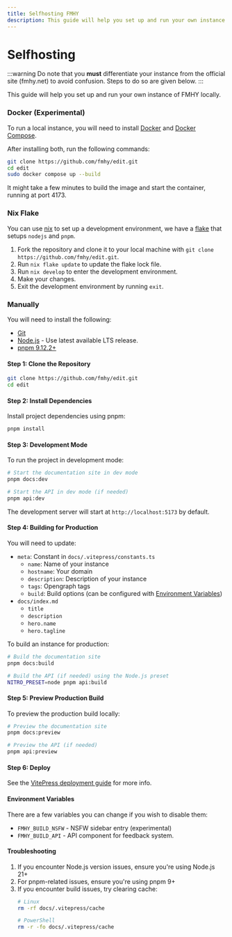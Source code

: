 ```yaml
---
title: Selfhosting FMHY
description: This guide will help you set up and run your own instance of FMHY locally.
---
```


# Selfhosting

:::warning
Do note that you **must** differentiate your instance from the official site (fmhy.net) to avoid confusion. Steps to do so are given below.
:::

This guide will help you set up and run your own instance of FMHY locally.

### Docker (Experimental)

To run a local instance, you will need to install [Docker](https://docs.docker.com/get-docker/) and [Docker Compose](https://docs.docker.com/compose/install/).

After installing both, run the following commands:

```bash
git clone https://github.com/fmhy/edit.git
cd edit
sudo docker compose up --build
```

It might take a few minutes to build the image and start the container, running at port 4173.

### Nix Flake

You can use [nix](https://nixos.org/) to set up a development environment, we have a [flake](https://nixos.wiki/wiki/Flakes) that setups `nodejs` and `pnpm`.

1. Fork the repository and clone it to your local machine with `git clone https://github.com/fmhy/edit.git`.
2. Run `nix flake update` to update the flake lock file.
3. Run `nix develop` to enter the development environment.
4. Make your changes.
5. Exit the development environment by running `exit`.

### Manually

You will need to install the following:
- [Git](https://git-scm.com/downloads)
- [Node.js](https://nodejs.org/en/download/) - Use latest available LTS release.
- [pnpm 9.12.2+](https://pnpm.io/installation)

#### Step 1: Clone the Repository

```bash
git clone https://github.com/fmhy/edit.git
cd edit
```

#### Step 2: Install Dependencies

Install project dependencies using pnpm:

```bash
pnpm install
```

#### Step 3: Development Mode

To run the project in development mode:

```bash
# Start the documentation site in dev mode
pnpm docs:dev

# Start the API in dev mode (if needed)
pnpm api:dev
```

The development server will start at `http://localhost:5173` by default.

#### Step 4: Building for Production

You will need to update:
- `meta`: Constant in `docs/.vitepress/constants.ts`
  - `name`: Name of your instance
  - `hostname`: Your domain
  - `description`: Description of your instance
  - `tags`: Opengraph tags
  - `build`: Build options (can be configured with [Environment Variables](/other/selfhosting#environment-variables))
- `docs/index.md`
  - `title`
  - `description`
  - `hero.name`
  - `hero.tagline`


To build an instance for production:

```bash
# Build the documentation site
pnpm docs:build

# Build the API (if needed) using the Node.js preset
NITRO_PRESET=node pnpm api:build
```

#### Step 5: Preview Production Build

To preview the production build locally:

```bash
# Preview the documentation site
pnpm docs:preview

# Preview the API (if needed)
pnpm api:preview
```

#### Step 6: Deploy

See the [VitePress deployment guide](https://vitepress.dev/guide/deploy) for more info.

#### Environment Variables

There are a few variables you can change if you wish to disable them:

- `FMHY_BUILD_NSFW` - NSFW sidebar entry (experimental)
- `FMHY_BUILD_API` - API component for feedback system.

#### Troubleshooting

1. If you encounter Node.js version issues, ensure you're using Node.js 21+
2. For pnpm-related issues, ensure you're using pnpm 9+
3. If you encounter build issues, try clearing cache:
    ```bash
    # Linux
    rm -rf docs/.vitepress/cache

    # PowerShell
    rm -r -fo docs/.vitepress/cache
    ```